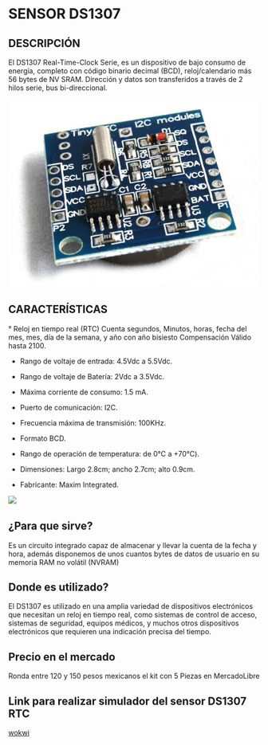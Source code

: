 

# SENSOR DS1307

## DESCRIPCIÓN
El DS1307 Real-Time-Clock Serie, es un dispositivo de bajo consumo de energía,
completo con código binario decimal (BCD), reloj/calendario más 56 bytes de NV SRAM.
Dirección y datos son transferidos a través de 2 hilos serie, bus bi-direccional.

![DS1307](https://github.com/tectijuana/git-fundamentos-JoseAPulido/blob/main/imagenes/Modulo-RTC-DS1307-CON-MEMORIA-32K-ARTC1307-imagen-1.jpg?raw=true)

## CARACTERÍSTICAS
° Reloj en tiempo real (RTC) Cuenta segundos, Minutos, horas, fecha del mes, mes, día
de la semana, y año con año bisiesto Compensación Válido hasta 2100.


* Rango de voltaje de entrada: 4.5Vdc a 5.5Vdc.

* Rango de voltaje de Batería: 2Vdc a 3.5Vdc.

* Máxima corriente de consumo: 1.5 mA.

* Puerto de comunicación: I2C.

* Frecuencia máxima de transmisión: 100KHz.

* Formato BCD.

* Rango de operación de temperatura: de 0℃ a +70℃).

* Dimensiones: Largo 2.8cm; ancho 2.7cm; alto 0.9cm.

* Fabricante: Maxim Integrated.

![](https://github.com/tectijuana/git-fundamentos-JoseAPulido/blob/main/circuito.png?raw=true)

## ¿Para que sirve?
Es un circuito integrado capaz de almacenar y llevar la cuenta de la fecha y hora, 
además disponemos de unos cuantos bytes de datos de usuario en su memoria RAM no volátil (NVRAM)
## Donde es utilizado?
El DS1307 es utilizado en una amplia variedad de dispositivos electrónicos que necesitan un reloj en tiempo real, como sistemas de control de acceso, sistemas de seguridad, equipos médicos, y muchos otros dispositivos electrónicos que requieren una indicación precisa del tiempo.

## Precio en el mercado
Ronda entre 120 y 150 pesos mexicanos el kit con 5 Piezas en MercadoLibre

## Link para realizar simulador del sensor DS1307 RTC

[wokwi](https://wokwi.com/projects/359738889124050945)
